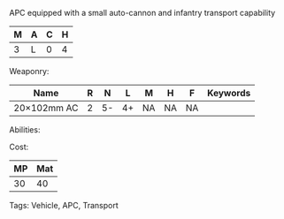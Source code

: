 APC equipped with a small auto-cannon and infantry transport capability

| M   | A   | C   | H   |
| --- | --- | --- | --- |
| 3   | L   | 0   | 4   |

Weaponry:

| Name        | R   | N   | L   | M   | H   | F   | Keywords |
| ----------- | --- | --- | --- | --- | --- | --- | -------- |
| 20×102mm AC | 2   | 5-  | 4+  | NA  | NA  | NA  |          |

Abilities:



Cost:

| MP  | Mat |
| --- | --- |
| 30  | 40  |


Tags:
Vehicle, APC, Transport